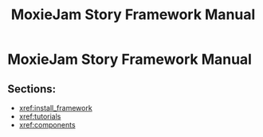 ﻿---
uid: manual
title: MoxieJam Story Framework Manual
---
# MoxieJam Story Framework Manual

## Sections:

* <xref:install_framework>
* <xref:tutorials>
* <xref:components>
